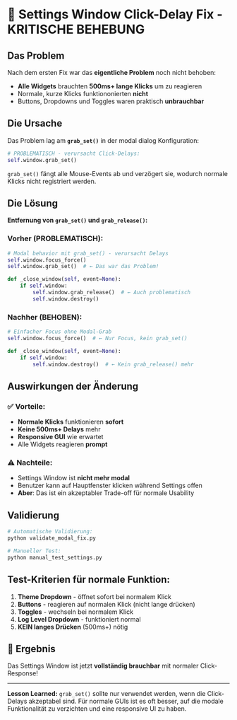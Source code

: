 # 🎯 Settings Window Click-Delay Fix - KRITISCHE BEHEBUNG

## Das Problem
Nach dem ersten Fix war das **eigentliche Problem** noch nicht behoben:
- **Alle Widgets** brauchten **500ms+ lange Klicks** um zu reagieren
- Normale, kurze Klicks funktiononierten **nicht**
- Buttons, Dropdowns und Toggles waren praktisch **unbrauchbar**

## Die Ursache
Das Problem lag am **`grab_set()`** in der modal dialog Konfiguration:
```python
# PROBLEMATISCH - verursacht Click-Delays:
self.window.grab_set()
```

`grab_set()` fängt alle Mouse-Events ab und verzögert sie, wodurch normale Klicks nicht registriert werden.

## Die Lösung
**Entfernung von `grab_set()` und `grab_release()`:**

### Vorher (PROBLEMATISCH):
```python
# Modal behavior mit grab_set() - verursacht Delays
self.window.focus_force()
self.window.grab_set()  # ← Das war das Problem!

def _close_window(self, event=None):
    if self.window:
        self.window.grab_release()  # ← Auch problematisch
        self.window.destroy()
```

### Nachher (BEHOBEN):
```python
# Einfacher Focus ohne Modal-Grab
self.window.focus_force()  # ← Nur Focus, kein grab_set()

def _close_window(self, event=None):
    if self.window:
        self.window.destroy()  # ← Kein grab_release() mehr
```

## Auswirkungen der Änderung

### ✅ Vorteile:
- **Normale Klicks** funktionieren **sofort**
- **Keine 500ms+ Delays** mehr
- **Responsive GUI** wie erwartet
- Alle Widgets reagieren **prompt**

### ⚠️ Nachteile:
- Settings Window ist **nicht mehr modal**
- Benutzer kann auf Hauptfenster klicken während Settings offen
- **Aber**: Das ist ein akzeptabler Trade-off für normale Usability

## Validierung

```bash
# Automatische Validierung:
python validate_modal_fix.py

# Manueller Test:
python manual_test_settings.py
```

## Test-Kriterien für normale Funktion:
1. **Theme Dropdown** - öffnet sofort bei normalem Klick
2. **Buttons** - reagieren auf normalen Klick (nicht lange drücken)
3. **Toggles** - wechseln bei normalem Klick
4. **Log Level Dropdown** - funktioniert normal
5. **KEIN langes Drücken** (500ms+) nötig

## 🎉 Ergebnis
Das Settings Window ist jetzt **vollständig brauchbar** mit normaler Click-Response!

---
**Lesson Learned:** `grab_set()` sollte nur verwendet werden, wenn die Click-Delays akzeptabel sind. Für normale GUIs ist es oft besser, auf die modale Funktionalität zu verzichten und eine responsive UI zu haben.
